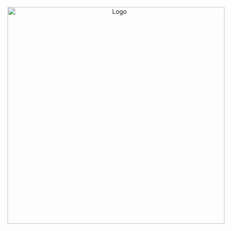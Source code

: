 
<p align="center">
  <img src="https://i.pinimg.com/originals/da/5a/a7/da5aa70e627316606ead30740e28d884.gif" alt="Logo" width="500"/>
  <br>
</p>
